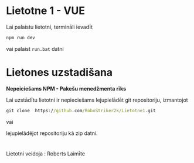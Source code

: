 # Lietotne 1 - VUE

Lai palaistu lietotni, termināli ievadīt

```js
npm run dev
```

vai palaist `run.bat` datni

# Lietones uzstadišana

**Nepeiciešams NPM - Pakešu menedžmenta rīks**

Lai uzstādītu lietotni ir nepieciešams lejupielādēt git repositoriju, izmantojot

```cmd
git clone  https://github.com/RoboStriker2k/Lietotne1.git
```

vai

lejupielādējot repositoriju kā zip datni.

#

Lietotni veidoja : Roberts Laimīte
